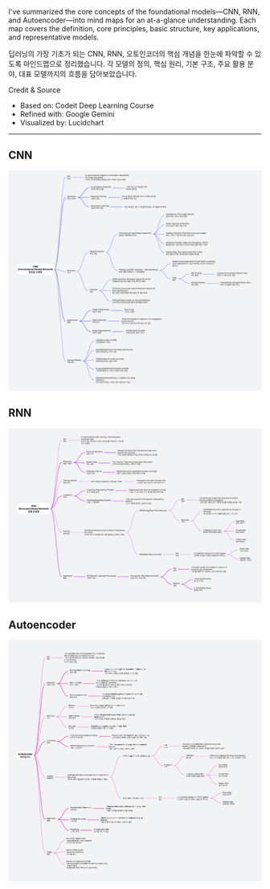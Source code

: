 I've summarized the core concepts of the foundational models—CNN, RNN, and Autoencoder—into mind maps for an at-a-glance understanding. 
Each map covers the definition, core principles, basic structure, key applications, and representative models.

딥러닝의 가장 기초가 되는 CNN, RNN, 오토인코더의 핵심 개념을 한눈에 파악할 수 있도록 마인드맵으로 정리했습니다.
각 모델의 정의, 핵심 원리, 기본 구조, 주요 활용 분야, 대표 모델까지의 흐름을 담아보았습니다.

Credit & Source
- Based on: Codeit Deep Learning Course
- Refined with: Google Gemini
- Visualized by: Lucidchart

---

## **CNN**
![CNN Mind Map](https://github.com/SujiKim-hattoo/ai-basic-prep/blob/f8569c0d55226e0b88e263223e27a98c3f79e511/images/CNN.png)

## **RNN**
![RNN Mind Map](https://github.com/SujiKim-hattoo/ai-basic-prep/blob/f8569c0d55226e0b88e263223e27a98c3f79e511/images/RNN.png)

## **Autoencoder**
![Autoencoder Mind Map](https://github.com/SujiKim-hattoo/ai-basic-prep/blob/f8569c0d55226e0b88e263223e27a98c3f79e511/images/Autoencoder.png)
